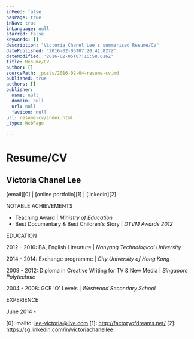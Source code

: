 ```yaml
---
inFeed: false
hasPage: true
inNav: true
inLanguage: null
starred: false
keywords: []
description: "Victoria Chanel Lee's summarised Resume/CV"
datePublished: '2016-02-05T07:20:41.827Z'
dateModified: '2016-02-05T07:16:58.616Z'
title: Resume/CV
author: []
sourcePath: _posts/2016-02-04-resume-cv.md
published: true
authors: []
publisher:
  name: null
  domain: null
  url: null
  favicon: null
url: resume-cv/index.html
_type: WebPage

---
```

# Resume/CV

## Victoria Chanel Lee

[email][0] | [online portfolio][1] | [linkedin][2]

NOTABLE ACHIEVEMENTS

* Teaching Award | _Ministry of Education_
* Best Documentary & Best Children's Story | _DTVM Awards 2012_

EDUCATION

2012 - 2016: BA, English Literature | _Nanyang Technological University_

2014 - 2014: Exchange programme | _City University of Hong Kong_

2009 - 2012: Diploma in Creative Writing for TV & New Media | _Singapore Polytechnic_

2004 - 2008: GCE 'O' Levels | _Westwood Secondary School_

EXPERIENCE

June 2014 - 

[0]: mailto: lee-victoria@live.com
[1]: http://factoryofdreams.net/
[2]: https://sg.linkedin.com/in/victoriachanellee